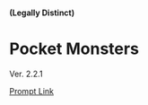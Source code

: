 #### (Legally Distinct)
# Pocket Monsters

Ver. 2.2.1 

[Prompt Link](https://docs.google.com/document/d/1htkE7P48ukgAuj25iCwuzuWShJ_Cnwh7E-zXR_z3elk/edit?usp=sharing)

